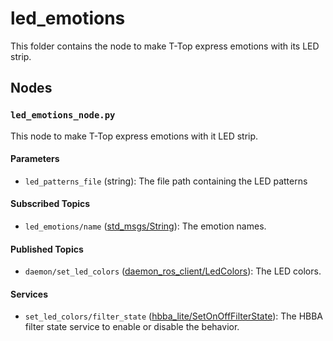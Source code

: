 # led_emotions

This folder contains the node to make T-Top express emotions with its LED strip.

## Nodes

### `led_emotions_node.py`

This node to make T-Top express emotions with it LED strip.

#### Parameters

- `led_patterns_file` (string): The file path containing the LED patterns

#### Subscribed Topics

- `led_emotions/name` ([std_msgs/String](http://docs.ros.org/en/noetic/api/std_msgs/html/msg/String.html)): The emotion names.

#### Published Topics

- `daemon/set_led_colors` ([daemon_ros_client/LedColors](../../daemon_ros_client/msg/LedColors.msg)): The LED colors.

#### Services

- `set_led_colors/filter_state` ([hbba_lite/SetOnOffFilterState](../../hbba_lite/srv/SetOnOffFilterState.srv)): The HBBA filter
  state service to enable or disable the behavior.